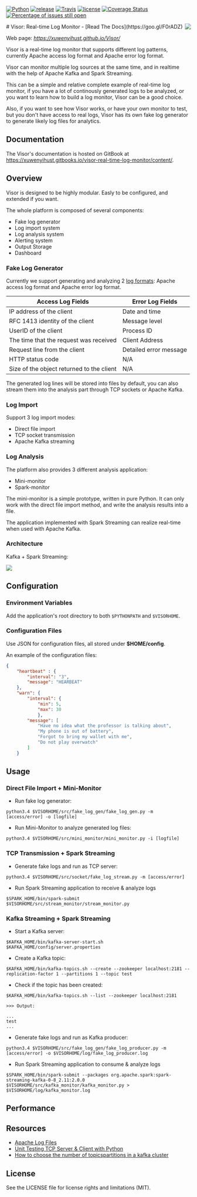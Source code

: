 [![Python](https://img.shields.io/badge/python-3.4%2C%203.5%2C%203.6-blue.svg)](https://travis-ci.org/xuwenyihust/Visor)
[![release](https://img.shields.io/badge/release-v0.0-orange.svg)](https://github.com/xuwenyihust/Visor/releases/tag/v0.0)
[![Travis](https://travis-ci.org/xuwenyihust/Visor.svg?branch=master)](https://travis-ci.org/xuwenyihust/Visor)
[![license](https://img.shields.io/github/license/mashape/apistatus.svg?maxAge=2592000)](https://github.com/xuwenyihust/Visor/blob/master/LICENSE)
[![Coverage Status](https://coveralls.io/repos/github/xuwenyihust/Visor/badge.svg)](https://coveralls.io/github/xuwenyihust/Visor)
[![Percentage of issues still open](http://isitmaintained.com/badge/open/xuwenyihust/Visor.svg)](http://isitmaintained.com/project/xuwenyihust/Visor "Percentage of issues still open")

<img src="https://raw.githubusercontent.com/xuwenyihust/Visor/master/img/Visor.JPG" align="right" />
# Visor: Real-time Log Monitor - [Read The Docs](https://goo.gl/F0rADZ)

Web page: *https://xuwenyihust.github.io/Visor/*

Visor is a real-time log monitor that supports different log patterns, currently Apache access log format and Apache error log format.

Visor can monitor multiple log sources at the same time, and in realtime with the help of Apache Kafka and Spark Streaming.

This can be a simple and relative complete example of real-time log monitor, if you have a lot of continously generated logs to be analyzed, or you want to learn how to build a log monitor, Visor can be a good choice.

Also, if you want to see how Visor works, or have your own monitor to test, but you don't have access to real logs, Visor has its own fake log generator to generate likely log files for analytics.

## Documentation
The Visor's documentation is hosted on GitBook at https://xuwenyihust.gitbooks.io/visor-real-time-log-monitor/content/. 

## Overview
Visor is designed to be highly modular. Easly to be configured, and extended if you want. 

The whole platform is composed of several components: 
* Fake log generator
* Log import system
* Log analysis system
* Alerting system
* Output Storage
* Dashboard

### Fake Log Generator

Currently we support generating and analyzing 2 [log formats](https://github.com/xuwenyihust/Visor/wiki/Log-Formats): Apache access log format and Apache error log format.

|Access Log Fields|Error Log Fields|
|-----|-----|
|IP address of the client|Date and time|
|RFC 1413 identity of the client|Message level|
|UserID of the client|Process ID|
|The time that the request was received|Client Address|
|Request line from the client|Detailed error message|
|HTTP status code|N/A|
|Size of the object returned to the client|N/A|

The generated log lines will be stored into files by default, you can also stream them into the analysis part through TCP sockets or Apache Kafka.

### Log Import
Support 3 log import modes:
* Direct file import
* TCP socket transmission
* Apache Kafka streaming

### Log Analysis
The platform also provides 3 different analysis application:
* Mini-monitor
* Spark-monitor

The mini-monitor is a simple prototype, written in pure Python. It can only work with the direct file import method, and write the analysis results into a file.

The application implemented with Spark Streaming can realize real-time when used with Apache Kafka.

### Architecture

Kafka + Spark Streaming:

<img src="https://raw.githubusercontent.com/xuwenyihust/Visor/master/img/visor_architecture.JPG" align="middle" />

## Configuration
### Environment Variables
Add the application's root directory to both `$PYTHONPATH` and `$VISORHOME`.

### Configuration Files
Use JSON for configuration files, all stored under **$HOME/config**. 

An example of the configuration files:
```json
{
    "heartbeat" : { 
        "interval": "3",
        "message": "HEARBEAT"
    },
    "warn": {
        "interval": {
            "min": 5,
            "max": 30
            },
        "message": [
            "Have no idea what the professor is talking about", 
            "My phone is out of battery", 
            "Forgot to bring my wallet with me", 
            "Do not play overwatch" 
        ]
    }
```

## Usage

### Direct File Import + Mini-Monitor

* Run fake log generator:

```
python3.4 $VISORHOME/src/fake_log_gen/fake_log_gen.py -m [access/error] -o [logfile]
```

* Run Mini-Monitor to analyze generated log files:
```
python3.4 $VISORHOME/src/mini_monitor/mini_monitor.py -i [logfile]
```

### TCP Transmission + Spark Streaming

* Generate fake logs and run as TCP server:

```
python3.4 $VISORHOME/src/socket/fake_log_stream.py -m [access/error]
```

* Run Spark Streaming application to receive & analyze logs

```
$SPARK_HOME/bin/spark-submit $VISORHOME/src/stream_monitor/stream_monitor.py
```

### Kafka Streaming + Spark Streaming
* Start a Kafka server:
```
$KAFKA_HOME/bin/kafka-server-start.sh $KAFKA_HOME/config/server.properties
```

* Create a Kafka topic:
```
$KAFKA_HOME/bin/kafka-topics.sh --create --zookeeper localhost:2181 --replication-factor 1 --partitions 1 --topic test
```

* Check if the topic has been created:
```
$KAFKA_HOME/bin/kafka-topics.sh --list --zookeeper localhost:2181
```

```
>>> Output:

...
test
...
```

* Generate fake logs and run as Kafka producer:
```
python3.4 $VISORHOME/src/fake_log_gen/fake_log_producer.py -m [access/error] -o $VISORHOME/log/fake_log_producer.log
```

* Run Spark Streaming application to consume & analyze logs
```
$SPARK_HOME/bin/spark-submit --packages org.apache.spark:spark-streaming-kafka-0-8_2.11:2.0.0 $VISORHOME/src/kafka_monitor/kafka_monitor.py > $VISORHOME/log/kafka_monitor.log
```

## Performance


## Resources
* [Apache Log Files](https://httpd.apache.org/docs/1.3/logs.html)
* [Unit Testing TCP Server & Client with Python](http://www.devdungeon.com/content/unit-testing-tcp-server-client-python)
* [How to choose the number of topicspartitions in a kafka cluster](https://www.confluent.io/blog/how-to-choose-the-number-of-topicspartitions-in-a-kafka-cluster/)

## License
See the LICENSE file for license rights and limitations (MIT).

